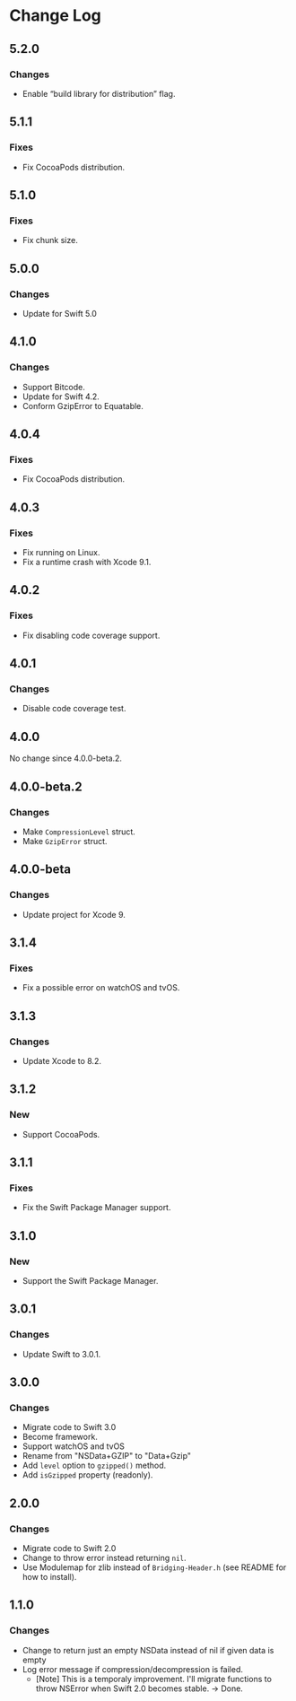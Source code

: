 
Change Log
==========================

5.2.0
--------------------------

### Changes

- Enable “build library for distribution” flag.



5.1.1
--------------------------

### Fixes

- Fix CocoaPods distribution.



5.1.0
--------------------------

### Fixes

- Fix chunk size.



5.0.0
--------------------------

### Changes

- Update for Swift 5.0


4.1.0
--------------------------

### Changes

- Support Bitcode.
- Update for Swift 4.2.
- Conform GzipError to Equatable.


4.0.4
--------------------------

### Fixes

- Fix CocoaPods distribution.


4.0.3
--------------------------

### Fixes

- Fix running on Linux.
- Fix a runtime crash with Xcode 9.1.


4.0.2
--------------------------

### Fixes

- Fix disabling code coverage support.


4.0.1
--------------------------

### Changes

- Disable code coverage test.


4.0.0
--------------------------

No change since 4.0.0-beta.2.



4.0.0-beta.2
--------------------------

### Changes

- Make `CompressionLevel` struct.
- Make `GzipError` struct.



4.0.0-beta
--------------------------

### Changes

- Update project for Xcode 9.



3.1.4
--------------------------

### Fixes

- Fix a possible error on watchOS and tvOS.



3.1.3
--------------------------

### Changes

- Update Xcode to 8.2.



3.1.2
--------------------------

### New

- Support CocoaPods.



3.1.1
--------------------------

### Fixes

- Fix the Swift Package Manager support.



3.1.0
--------------------------

### New

- Support the Swift Package Manager.



3.0.1
--------------------------

### Changes

- Update Swift to 3.0.1.



3.0.0
--------------------------

### Changes

- Migrate code to Swift 3.0
- Become framework.
- Support watchOS and tvOS
- Rename from "NSData+GZIP" to "Data+Gzip"
- Add `level` option to `gzipped()` method.
- Add `isGzipped` property (readonly).



2.0.0
--------------------------

### Changes

- Migrate code to Swift 2.0
- Change to throw error instead returning `nil`.
- Use Modulemap for zlib instead of `Bridging-Header.h` (see README for how to install).



1.1.0
--------------------------

### Changes

- Change to return just an empty NSData instead of nil if given data is empty
- Log error message if compression/decompression is failed.
    - [Note] This is a temporaly improvement.
      I'll migrate functions to throw NSError when Swift 2.0 becomes stable. -> Done.
